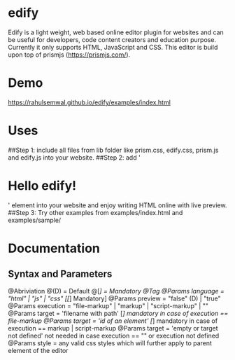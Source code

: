 # edify
Edify is a light weight, web based online editor plugin for websites and can be useful for developers, code content creators and education purpose. Currently it only supports HTML, JavaScript and CSS. This editor is build upon top of prismjs (https://prismjs.com/).  

# Demo
https://rahulsemwal.github.io/edify/examples/index.html

# Uses
##Step 1: include all files from lib folder like prism.css, edify.css, prism.js and edify.js into your website.
##Step 2: add '<edify language="html" preview="true"><h1>Hello edify!</h1></edify>' element into your website and enjoy writing HTML online with live preview.
##Step 3: Try other examples from examples/index.html and examples/sample/

# Documentation
## Syntax and Parameters
@Abriviation
@(D) = Default
@[*] = Mandatory
@Tag <edify language="" preview="" execution="" target="" style=""></edify> 
@Params  language  =  "html" | "js" | "css" [[*] Mandatory]
@Params  preview   =  "false" (D) | "true" 
@Params  execution =  "file-markup" | "markup" | "script-markup" | ""  
@Params  target    =  'filename with path' [*] mandatory in case of execution == file-markup
@Params  target    =  'id of an element' [*] mandatory in case of execution == markup | script-markup
@Params  target    =  'empty or target not defined' not needed in case execution == "" or execution not defined     
@Params  style     =  any valid css styles which will further apply to parent element of the editor
